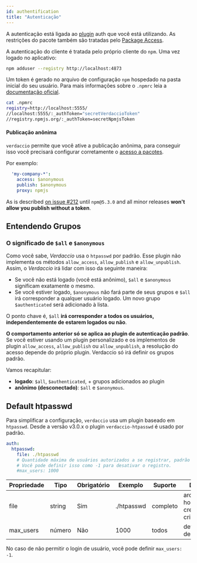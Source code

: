 ```yaml
---
id: authentification
title: "Autenticação"
---
```


A autenticação está ligada ao [plugin](plugins.md) auth que você está utilizando. As restrições do pacote também são tratadas pelo [Package Access](packages.md).

A autenticação do cliente é tratada pelo próprio cliente do `npm`. Uma vez logado no aplicativo:

```bash
npm adduser --registry http://localhost:4873
```

Um token é gerado no arquivo de configuração `npm` hospedado na pasta inicial do seu usuário. Para mais informações sobre o `.npmrc` leia a [documentação oficial](https://docs.npmjs.com/files/npmrc).

```bash
cat .npmrc
registry=http://localhost:5555/
//localhost:5555/:_authToken="secretVerdaccioToken"
//registry.npmjs.org/:_authToken=secretNpmjsToken
```

#### Publicação anônima

`verdaccio` permite que você ative a publicação anônima, para conseguir isso você precisará configurar corretamente o [acesso a pacotes](packages.md).

Por exemplo:

```yaml
  'my-company-*':
    access: $anonymous
    publish: $anonymous
    proxy: npmjs
```

As is described [on issue #212](https://github.com/verdaccio/verdaccio/issues/212#issuecomment-308578500) until `npm@5.3.0` and all minor releases **won't allow you publish without a token**.

## Entendendo Grupos

### O significado de `$all` e `$anonymous`

Como você sabe, *Verdaccio* usa o `htpasswd` por padrão. Esse plugin não implementa os métodos `allow_access`, `allow_publish` e `allow_unpublish`. Assim, o *Verdaccio* irá lidar com isso da seguinte maneira:

* Se você não está logado (você está anônimo), `$all` e `$anonymous` significam exatamente o mesmo.
* Se você estiver logado, `$anonymous` não fará parte de seus grupos e `$all` irá corresponder a qualquer usuário logado. Um novo grupo `$authenticated` será adicionado à lista.

O ponto chave é, `$all` **irá corresponder a todos os usuários, independentemente de estarem logados ou não**.

**O comportamento anterior só se aplica ao plugin de autenticação padrão**. Se você estiver usando um plugin personalizado e os implementos de plugin `allow_access`, `allow_publish` ou `allow_unpublish`, a resolução do acesso depende do próprio plugin. Verdaccio só irá definir os grupos padrão.

Vamos recapitular:

* **logado**: `$all`, `$authenticated`, + grupos adicionados ao plugin
* **anônimo (desconectado)**: `$all` e `$anonymous`.

## Default htpasswd

Para simplificar a configuração, `verdaccio` usa um plugin baseado em `htpasswd`. Desde a versão v3.0.x o plugin `verdaccio-htpasswd` é usado por padrão.

```yaml
auth:
  htpasswd:
    file: ./htpasswd
    # Quantidade máxima de usuários autorizados a se registrar, padrão "+inf".
    # Você pode definir isso como -1 para desativar o registro.
    #max_users: 1000
```

| Propriedade | Tipo   | Obrigatório | Exemplo    | Suporte  | Descrição                                         |
| ----------- | ------ | ----------- | ---------- | -------- | ------------------------------------------------- |
| file        | string | Sim         | ./htpasswd | completo | arquivo que hospeda as credenciais criptografadas |
| max_users   | número | Não         | 1000       | todos    | define o limite de usuários                       |

No caso de não permitir o login de usuário, você pode definir `max_users: -1`.